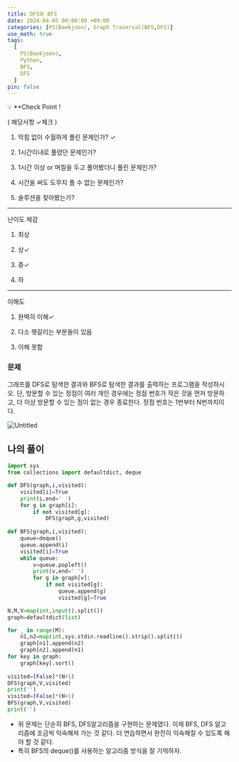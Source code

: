 ```yaml
---
title: DFS와 BFS
date: 2024-04-05 00:00:00 +09:00
categories: [PS(Baekjoon), Graph Traversal(BFS,DFS)]
use_math: true
tags:
  [
    PS(Baekjoon),
    Python,
    BFS,
    DFS
  ]
pin: false
---
```


<aside>
💡 **Check Point !

( 해당사항 ✓체크 )

1. 막힘 없이 수월하게 풀린 문제인가? ✓

2. 1시간이내로 풀렸던 문제인가?

3. 1시간 이상 or 며칠을 두고 풀어봤더니 풀린 문제인가?

4. 시간을 써도 도무지 풀 수 없는 문제인가?

5. 솔루션을 찾아봤는가?

---

난이도 체감

1. 최상

2. 상✓

3. 중✓

4. 하

---

이해도

1. 완벽히 이해✓

2. 다소 헷갈리는 부분들이 있음

3. 이해 못함

</aside>

### 문제

그래프를 DFS로 탐색한 결과와 BFS로 탐색한 결과를 출력하는 프로그램을 작성하시오. 단, 방문할 수 있는 정점이 여러 개인 경우에는 정점 번호가 작은 것을 먼저 방문하고, 더 이상 방문할 수 있는 점이 없는 경우 종료한다. 정점 번호는 1번부터 N번까지이다.

![Untitled](https://github.com/gihuni99/gihuni99.github.io/assets/90080065/66028c2d-93ac-4bc3-8bc4-869283469652)

## 나의 풀이

```python
import sys
from collections import defaultdict, deque

def DFS(graph,i,visited):
    visited[i]=True
    print(i,end=' ')
    for g in graph[i]:
        if not visited[g]:
            DFS(graph,g,visited)
        
def BFS(graph,i,visited):
    queue=deque()
    queue.append(i)
    visited[i]=True
    while queue:
        v=queue.popleft()
        print(v,end=' ')
        for g in graph[v]:
            if not visited[g]:
                queue.append(g)
                visited[g]=True

N,M,V=map(int,input().split())
graph=defaultdict(list)

for _ in range(M):
    n1,n2=map(int,sys.stdin.readline().strip().split())
    graph[n1].append(n2)
    graph[n2].append(n1)
for key in graph:
    graph[key].sort()
    
visited=[False]*(N+1)
DFS(graph,V,visited)
print('')
visited=[False]*(N+1)
BFS(graph,V,visited)
print('')
```

- 위 문제는 단순히 BFS, DFS알고리즘을 구현하는 문제였다. 이제 BFS, DFS 알고리즘에 조금씩 익숙해져 가는 것 같다. 더 연습하면서 완전히 익숙해질 수 있도록 해야 할 것 같다.
- 특히 BFS의 deque()를 사용하는 알고리즘 방식을 잘 기억하자.